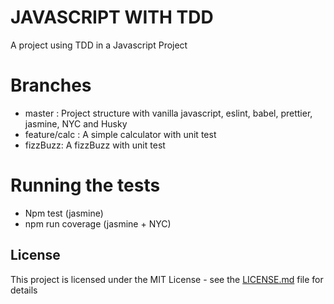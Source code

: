 # JAVASCRIPT WITH TDD

A project using TDD in a Javascript Project

# Branches

- master : Project structure with vanilla javascript, eslint, babel, prettier, jasmine, NYC and Husky
- feature/calc : A simple calculator with unit test
- fizzBuzz: A fizzBuzz with unit test

# Running the tests

- Npm test (jasmine)
- npm run coverage (jasmine + NYC)

## License

This project is licensed under the MIT License - see the [LICENSE.md](LICENSE.md) file for details
